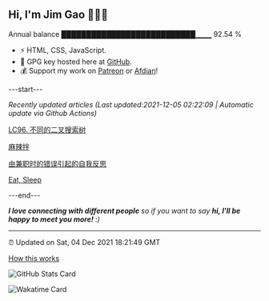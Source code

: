 
<h2>Hi, I'm Jim Gao 👋👨‍💻</h2>

Annual balance    ███████████████████████████▁▁▁   92.54 %

- ⚡ HTML, CSS, JavaScript.
- 🔑 GPG key hosted here at [GitHub](https://github.com/tianheg.gpg).
- 💰 Support my work on [Patreon](https://www.patreon.com/tianheg) or [Afdian](https://afdian.net/@tianheg)!

---start---

*Recently updated articles (Last updated:2021-12-05 02:22:09 | Automatic update via Github Actions)*

[LC96. 不同的二叉搜索树](https://blog.yidajiabei.xyz/posts/lc-96-unique-binary-search-trees/)

[麻辣拌](https://blog.yidajiabei.xyz/posts/spicy-mix/)

[由兼职时的错误引起的自我反思](https://blog.yidajiabei.xyz/posts/part-time-job-error-self-reflection/)

[Eat, Sleep](https://blog.yidajiabei.xyz/en/posts/eat-sleep/)

---end---

<em><b>I love connecting with different people</b> so if you want to say <b>hi, I'll be happy to meet you more!</b> :)</em>

---

⏰ Updated on Sat, 04 Dec 2021 18:21:49 GMT

[How this works](https://github.com/tianheg/tianheg/issues/1)

![GitHub Stats Card](https://tianheg-readme-stats.vercel.app/api?username=tianheg&show_icons=true)

![Wakatime Card](https://tianheg-readme-stats.vercel.app/api/wakatime?username=tianheg&layout=compact)
